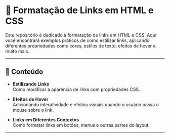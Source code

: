 # 🔗 Formatação de Links em HTML e CSS

Este repositório é dedicado à formatação de links em HTML e CSS. Aqui você encontrará exemplos práticos de como estilizar links, aplicando diferentes propriedades como cores, estilos de texto, efeitos de hover e muito mais. 

---

## 📂 Conteúdo

- **Estilizando Links**  
  Como modificar a aparência de links com propriedades CSS.

- **Efeitos de Hover**  
  Adicionando interatividade e efeitos visuais quando o usuário passa o mouse sobre o link.

- **Links em Diferentes Contextos**  
  Como formatar links em botões, menus e outras partes do layout.

---
